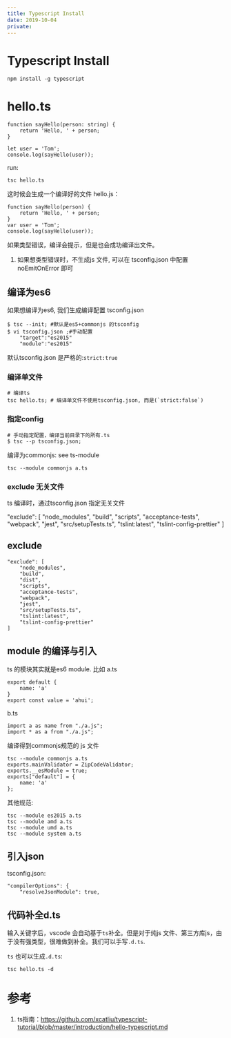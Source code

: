 ```yaml
---
title: Typescript Install
date: 2019-10-04
private:
---
```

# Typescript Install
    npm install -g typescript

# hello.ts

    function sayHello(person: string) {
        return 'Hello, ' + person;
    }

    let user = 'Tom';
    console.log(sayHello(user));

run:

    tsc hello.ts

这时候会生成一个编译好的文件 hello.js：

    function sayHello(person) {
        return 'Hello, ' + person;
    }
    var user = 'Tom';
    console.log(sayHello(user));

如果类型错误，编译会提示，但是也会成功编译出文件。
1. 如果想类型错误时，不生成js 文件, 可以在 tsconfig.json 中配置 noEmitOnError 即可

## 编译为es6
如果想编译为es6, 我们生成编译配置 tsconfig.json

    $ tsc --init; #默认是es5+commonjs 的tsconfig
    $ vi tsconfig.json ;#手动配置
        "target":"es2015"
        "module":"es2015"

默认tsconfig.json 是严格的:`strict:true`
    
### 编译单文件

    # 编译ts
    tsc hello.ts; # 编译单文件不使用tsconfig.json, 而是(`strict:false`)

### 指定config

    # 手动指定配置，编译当前目录下的所有.ts
    $ tsc --p tsconfig.json;

编译为commonjs: see ts-module

    tsc --module commonjs a.ts

### exclude 无关文件
ts 编译时，通过tsconfig.json 指定无关文件

  "exclude": [
    "node_modules",
    "build",
    "scripts",
    "acceptance-tests",
    "webpack",
    "jest",
    "src/setupTests.ts",
    "tslint:latest",
    "tslint-config-prettier"
  ]
## exclude
    "exclude": [
        "node_modules",
        "build",
        "dist",
        "scripts",
        "acceptance-tests",
        "webpack",
        "jest",
        "src/setupTests.ts",
        "tslint:latest",
        "tslint-config-prettier"
    ]


## module 的编译与引入
ts 的模块其实就是es6 module. 比如 a.ts

    export default {
        name: 'a'
    }
    export const value = 'ahui';

b.ts

    import a as name from "./a.js";
    import * as a from "./a.js";

编译得到commonjs规范的 js 文件

    tsc --module commonjs a.ts
    exports.mainValidator = ZipCodeValidator;
    exports.__esModule = true;
    exports["default"] = {
        name: 'a'
    };

其他规范:

    tsc --module es2015 a.ts
    tsc --module amd a.ts
    tsc --module umd a.ts
    tsc --module system a.ts

## 引入json
tsconfig.json:

    "compilerOptions": {
        "resolveJsonModule": true,



## 代码补全d.ts
输入关键字后，vscode 会自动基于`ts`补全。但是对于纯js 文件、第三方库js，由于没有强类型，很难做到补全。我们可以手写`.d.ts`. 

`ts` 也可以生成`.d.ts`:

    tsc hello.ts -d

# 参考
1. ts指南：https://github.com/xcatliu/typescript-tutorial/blob/master/introduction/hello-typescript.md

